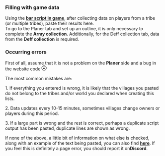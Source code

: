 ### Filling with game data

<div class="p-3 mb-2 bg-light text-dark"><i class="bi bi-info-square"></i> Using the <b><a target="_blank" href="/documentation#skrypt-zbiorka-wojska-i-obrony">bar script in game</a></b>, after collecting data on players from a tribe (or multiple tribes), paste their results here.</div>

<div class="p-3 mb-2 bg-light text-dark"><i class="bi bi-info-square"></i> To go to the <span class="md-error">Planer</span> tab and set up an outline, it is only necessary to complete the <b>Army collection</b>. Additionally, for the <span class="md-error">Deff collection</span> tab, data from the <b>Deff collection</b> is required.</div>

### Occurring errors

First of all, assume that it is not a problem on the <b>Planer</b> side and a bug in the website code <svg xmlns="http://www.w3.org/2000/svg" width="16" height="16" fill="currentColor" class="bi bi-emoji-smile-upside-down" viewBox="0 0 16 16"><path d="M8 1a7 7 0 1 0 0 14A7 7 0 0 0 8 1zm0-1a8 8 0 1 1 0 16A8 8 0 0 1 8 0z"/><path d="M4.285 6.433a.5.5 0 0 0 .683-.183A3.498 3.498 0 0 1 8 4.5c1.295 0 2.426.703 3.032 1.75a.5.5 0 0 0 .866-.5A4.498 4.498 0 0 0 8 3.5a4.5 4.5 0 0 0-3.898 2.25.5.5 0 0 0 .183.683zM7 9.5C7 8.672 6.552 8 6 8s-1 .672-1 1.5.448 1.5 1 1.5 1-.672 1-1.5zm4 0c0-.828-.448-1.5-1-1.5s-1 .672-1 1.5.448 1.5 1 1.5 1-.672 1-1.5z"/></svg>

The most common mistakes are:

<p class = "my-0"> <span class = "md-error"> 1. </span> If everything you entered is wrong, it is likely that the villages you pasted do not belong to the tribes and/or world you declared when creating this lists. </p>
<p class = "my-0"> <span class = "md-error"> 2. </span> Data updates every 10-15 minutes, sometimes villages change owners or players during this period. </p>
<p class = "my-0"> <span class = "md-error"> 3. </span> If a large part is wrong and the rest is correct, perhaps a duplicate script output has been pasted, duplicate lines are shown as wrong. </p>

<div class="p-3 mb-2 bg-light text-dark"><i class="bi bi-info-square"></i> If none of the above, a little bit of information on what else is checked, along with an example of the text being pasted, you can also find <b><a target="_blank" href="/documentation#uzupelnianie-zbiorki-wojska">here</a></b>. If you feel this is definitely a page error, you should report it on<b>Discord</b>.</div>
